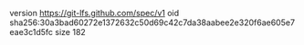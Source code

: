 version https://git-lfs.github.com/spec/v1
oid sha256:30a3bad60272e1372632c50d69c42c7da38aabee2e320f6ae605e7eae3c1d5fc
size 182
